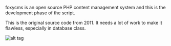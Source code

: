 foxycms is an open source PHP content management system and this is the development phase of the script.

This is the original source code from 2011. It needs a lot of work to make it flawless, especially in database class.


![alt tag](http://foxycms.org/design/cp.png)

